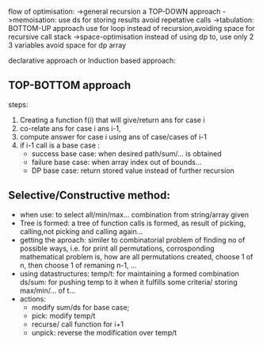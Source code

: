 flow of optimisation:
->general recursion
    a TOP-DOWN approach
->memoisation: 
    use ds for storing results
    avoid repetative calls
->tabulation: 
    BOTTOM-UP approach
    use for loop instead of recursion,avoiding space for recursive call stack
->space-optimisation
    instead of using dp to, use only 2 3 variables
    avoid space for dp array

declarative approach or Induction based approach:
## TOP-BOTTOM approach
steps:
1. Creating a function f(i) that will give/return ans for case i
2. co-relate ans for case i ans i-1, 
3. compute answer for case i using ans of case/cases of i-1
4. if i-1 call is a base case :
   * success base case: when desired path/sum/... is obtained
   * failure base case: when array index out of bounds...
   * DP base case: return stored value instead of further recursion
  

## Selective/Constructive method:
* when use: to select all/min/max... combination from string/array given
* Tree is formed:
    a tree of function calls  is formed, as result of picking, calling,not picking and calling again...
* getting the aproach:
    similer to combinatorial problem of finding no of possible ways, i.e. for print all permutations,
    corrosponding mathematical problem is, how are all permutations created, choose 1 of n, then choose 1 of remaning n-1, ...
* using datastructures: 
    temp/t: for maintaining a formed combination
    ds/sum: for pushing temp to it when it fulfills some criteria/ storing max/min/... of t...
* actions: 
    * modify sum/ds for base case;
    * pick: modify temp/t
    * recurse/ call function for i+1
    * unpick: reverse the modification over temp/t
